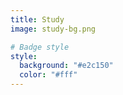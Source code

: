 ```yaml
---
title: Study
image: study-bg.png

# Badge style
style:
  background: "#e2c150"
  color: "#fff"
---
```

